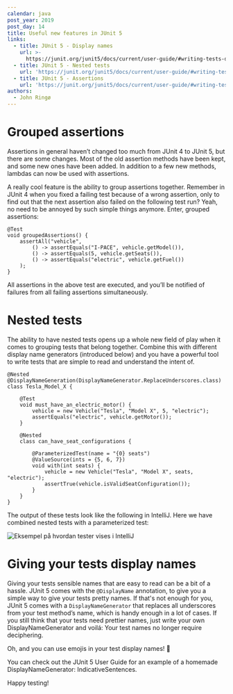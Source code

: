 ```yaml
---
calendar: java
post_year: 2019
post_day: 14
title: Useful new features in JUnit 5
links:
  - title: JUnit 5 - Display names
    url: >-
      https://junit.org/junit5/docs/current/user-guide/#writing-tests-display-names
  - title: JUnit 5 - Nested tests
    url: 'https://junit.org/junit5/docs/current/user-guide/#writing-tests-nested'
  - title: JUnit 5 - Assertions
    url: 'https://junit.org/junit5/docs/current/user-guide/#writing-tests-assertions'
authors:
  - John Ringø
---
```

# Grouped assertions

Assertions in general haven’t changed too much from JUnit 4 to JUnit 5, but there are some changes. Most of the old assertion methods have been kept, and some new ones have been added. In addition to a few new methods, lambdas can now be used with assertions.

A really cool feature is the ability to group assertions together. Remember in JUnit 4 when you fixed a failing test because of a wrong assertion, only to find out that the next assertion also failed on the following test run? Yeah, no need to be annoyed by such simple things anymore. Enter, grouped assertions:

```
@Test
void groupedAssertions() {
    assertAll("vehicle",
        () -> assertEquals("I-PACE", vehicle.getModel()),
        () -> assertEquals(5, vehicle.getSeats()),
        () -> assertEquals("electric", vehicle.getFuel())
    );
}
```

All assertions in the above test are executed, and you’ll be notified of failures from all failing assertions simultaneously.

# Nested tests

The ability to have nested tests opens up a whole new field of play when it comes to grouping tests that belong together. Combine this with different display name generators (introduced below) and you have a powerful tool to write tests that are simple to read and understand the intent of.

```
@Nested
@DisplayNameGeneration(DisplayNameGenerator.ReplaceUnderscores.class)
class Tesla_Model_X {

    @Test
    void must_have_an_electric_motor() {
        vehicle = new Vehicle("Tesla", "Model X", 5, "electric");
        assertEquals("electric", vehicle.getMotor());
    }

    @Nested
    class can_have_seat_configurations {

        @ParameterizedTest(name = "{0} seats")
        @ValueSource(ints = {5, 6, 7})
        void with(int seats) {
            vehicle = new Vehicle("Tesla", "Model X", seats, "electric");
            assertTrue(vehicle.isValidSeatConfiguration());
        }
    }
}
```

The output of these tests look like the following in IntelliJ. Here we have combined nested tests with a parameterized test:

![Eksempel på hvordan tester vises i IntelliJ](https://i.ibb.co/T02SLVY/teslatest.png)

# Giving your tests display names

Giving your tests sensible names that are easy to read can be a bit of a hassle.  JUnit 5 comes with the `@DisplayName` annotation, to give you a simple way to give your tests pretty names. If that's not enough for you, JUnit 5 comes with a `DisplayNameGenerator` that replaces all underscores from your test method’s name, which is handy enough in a lot of cases. If you still think that your tests need prettier names, just write your own DisplayNameGenerator and voilá: Your test names no longer require deciphering.

Oh, and you can use emojis in your test display names! 🥳

You can check out the JUnit 5 User Guide for an example of a homemade DisplayNameGenerator: IndicativeSentences.

Happy testing!
